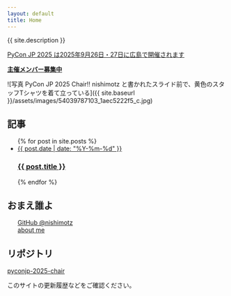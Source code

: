 ```yaml
---
layout: default
title: Home
---
```


{{ site.description }}

[PyCon JP 2025 は2025年9月26日・27日に広島で開催されます](https://2025.pycon.jp/)

[**主催メンバー募集中**](https://forms.gle/7irqYKhZVj7AY7LfA)

<div class="image-center">
![写真 PyCon JP 2025 Chair!! nishimotz と書かれたスライド前で、黄色のスタッフTシャツを着て立っている]({{ site.baseurl }}/assets/images/54039787103_1aec5222f5_c.jpg)
</div>

## 記事

<ul class="list-none ml-0">
  {% for post in site.posts %}
    <li class="mb-4">
      <a href="{{ site.baseurl }}{{ post.url }}" class="block p-4 bg-white shadow hover:bg-gray-100 rounded">
        <span class="text-sm text-gray-500 mb-1">{{ post.date | date: "%Y-%m-%d" }}</span>
        <h3 class="text-lg font-semibold mt-0 mb-2">{{ post.title }}</h3>
      </a>
    </li>
  {% endfor %}
</ul>

## おまえ誰よ

<ul style="list-style-type: none;" class="ml-0">
  <li>
    <a href="https://github.com/nishimotz">GitHub @nishimotz</a>
  </li>
  <li>
    <a href="https://d.nishimotz.com/aboutme">about me</a>
  </li>
</ul>

## リポジトリ

[pyconjp-2025-chair](https://github.com/nishimotz/pyconjp-2025-chair)

このサイトの更新履歴などをご確認ください。
